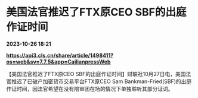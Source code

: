 # 美国法官推迟了FTX原CEO SBF的出庭作证时间

**2023-10-26 18:21**

**https://api3.cls.cn/share/article/1498411?os=web&sv=7.7.5&app=CailianpressWeb**

【美国法官推迟了FTX原CEO SBF的出庭作证时间】财联社10月27日电，美国法官推迟了已破产加密货币交易平台FTX原CEO Sam Bankman-Fried(SBF)的出庭作证时间，因法官希望在没有陪审团在场的情况下单独聆听其部分证词。